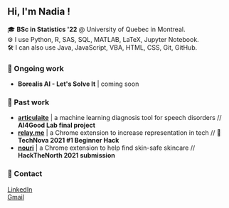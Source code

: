 <h2> Hi, I'm Nadia !</h2>

🎓 **BSc in Statistics '22** @ University of Quebec in Montreal.  
⚙️ I use Python, R, SAS, SQL, MATLAB, LaTeX, Jupyter Notebook.  
🛠️ I can also use Java, JavaScript, VBA, HTML, CSS, Git, GitHub.  

<h3> 📖 Ongoing work </h3>

- <b>Borealis AI - Let's Solve It</b> | coming soon

<h3> 📘 Past work </h3>

- <b><a href="https://github.com/cpappas18/articulaite">articulaite</a></b> | a machine learning diagnosis tool for speech disorders // **AI4Good Lab final project**  
- <b><a href="https://github.com/nadiaenh/relay.me">relay.me</a></b> | a Chrome extension to increase representation in tech // **🥇TechNova 2021 #1 Beginner Hack**  
- <b><a href="https://github.com/nadiaenh/nouri">nouri</a></b> | a Chrome extension to help find skin-safe skincare // **HackTheNorth 2021 submission**  

<h3> 💌 Contact </h3>

<a href="https://www.linkedin.com/in/nadia-enhaili/">LinkedIn</a>  
<a href="mailto:nadia.enhaili@gmail.com">Gmail</a>  
